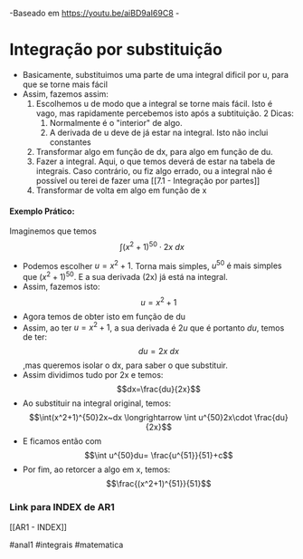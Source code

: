-Baseado em https://youtu.be/aiBD9aI69C8 -
# Integração por substituição
- Basicamente, substituimos uma parte de uma integral dificil por u, para que se torne mais fácil
- Assim, fazemos assim:
    1. Escolhemos u de modo que a integral se torne mais fácil. Isto é vago, mas rapidamente percebemos isto após a subtituição. 2 Dicas:
        1. Normalmente é o "interior" de algo.
        2. A derivada de u deve de já estar na integral. Isto não inclui constantes
    2. Transformar algo em função de dx, para algo em função de du.
    3. Fazer a integral. Aqui, o que temos deverá de estar na tabela de integrais. Caso contrário, ou fiz algo errado, ou a integral não é possível ou terei de fazer uma [[7.1 - Integração por partes]]
    4. Transformar de volta em algo em função de x


#### Exemplo Prático:
Imaginemos que temos 
$$\int(x^2+1)^{50}\cdot 2x~dx$$
- Podemos escolher $u=x^2+1$. Torna mais simples, $u^{50} \text{ é mais simples que } (x^2+1)^{50}$. E a sua derivada (2x) já está na integral.
- Assim, fazemos isto:
$$u=x^2+1$$
- Agora temos de obter isto em função de du
- Assim, ao ter $u=x^2+1$, a sua derivada é $2u$ que é portanto $du$, temos de ter:
$$du=2x~dx$$,mas queremos isolar o dx, para saber o que substituir. 
- Assim dividimos tudo por 2x e temos:
$$dx=\frac{du}{2x}$$
- Ao substituir na integral original, temos:
$$\int(x^2+1)^{50}2x~dx \longrightarrow \int u^{50}2x\cdot \frac{du}{2x}$$
- E ficamos então com 
$$\int u^{50}du= \frac{u^{51}}{51}+c$$
- Por fim, ao retorcer a algo em x, temos:
$$\frac{(x^2+1)^{51}}{51}$$


### Link para INDEX de AR1
[[AR1 - INDEX]]

#anal1 #integrais #matematica 